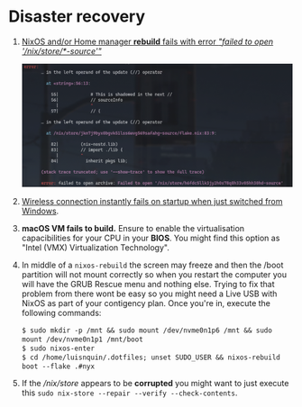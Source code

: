 
# Disaster recovery

1. [NixOS and/or Home manager **rebuild** fails with error _"failed to open '/nix/store/\*-source'"_](https://discourse.nixos.org/t/nix-flakes-nix-store-source-no-such-file-or-directory/17836/9)

    ![nix rebuild source not found](./.github/assets/nix-rebuild-source-not-found.png)

2. [Wireless connection instantly fails on startup when just switched from Windows](https://wireless.wiki.kernel.org/en/users/drivers/iwlwifi#about_dual-boot_with_windows_and_fast-boot_enabled).
3. **macOS VM fails to build.** Ensure to enable the virtualisation capacibilities for your CPU in your **BIOS**. You might find this option as "Intel (VMX) Virtualization Technology".
4. In middle of a `nixos-rebuild` the screen may freeze and then the /boot partition will not mount correctly so when you restart the computer you will have the GRUB Rescue menu and nothing else.
 Trying to fix that problem from there wont be easy so you might need a Live USB with NixOS as part of your contigency plan. Once you're in, execute the following commands:

    ```shell
    $ sudo mkdir -p /mnt && sudo mount /dev/nvme0n1p6 /mnt && sudo mount /dev/nvme0n1p1 /mnt/boot
    $ sudo nixos-enter
    $ cd /home/luisnquin/.dotfiles; unset SUDO_USER && nixos-rebuild boot --flake .#nyx
    ```

5. If the _/nix/store_ appears to be **corrupted**  you might want to just execute this `sudo nix-store --repair --verify --check-contents`.
